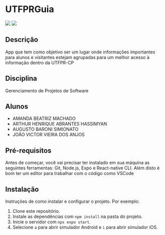 # UTFPRGuia

<img src="https://github.com/AugustoBSimionato/utfprguia/assets/72254418/4576c592-cf0e-4d49-90a2-86513c7e28f8" />
<img src="https://github.com/AugustoBSimionato/utfprguia/assets/72254418/7d4324d1-e3ca-497e-9b07-169f8320b24a" />

## Descrição

App que tem como objetivo ser um lugar onde informações importantes para alunos e visitantes estejam agrupadas para um melhor acesso à informação dentro da UTFPR-CP

## Disciplina

Gerenciamento de Projetos de Software

## Alunos

- AMANDA BEATRIZ MACHADO
- ARTHUR HENRIQUE ABRANTES HASSIMYAN
- AUGUSTO BARONI SIMIONATO
- JOÃO VICTOR VIEIRA DOS ANJOS

## Pré-requisitos

Antes de começar, você vai precisar ter instalado em sua máquina as seguintes ferramentas:
Git, Node.js, Expo e React-native CLI. 
Além disto é bom ter um editor para trabalhar com o código como VSCode

## Instalação

Instruções de como instalar e configurar o projeto. Por exemplo:

1. Clone este repositório.
2. Instale as dependências com `npm install` na pasta do projeto.
3. Inicie o servidor com `npx expo start`.
4. Selecione `a` para abrir simulador Android e `i` para abrir simulador iOS.
